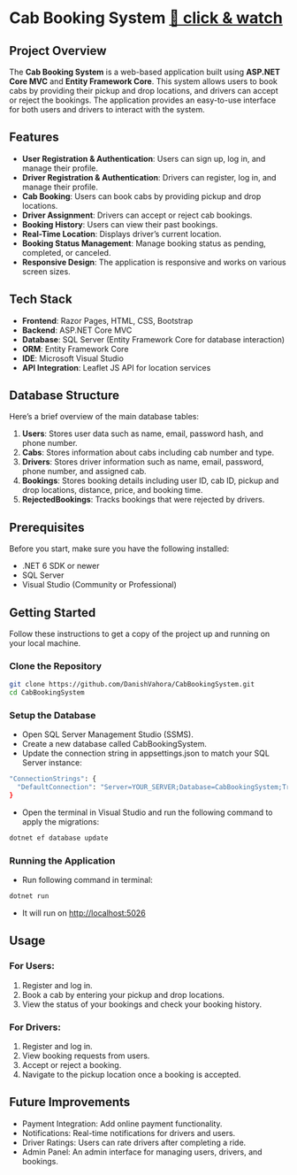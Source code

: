 # Cab Booking System  [🎥 click & watch](https://drive.google.com/file/d/1AbQkwSvbSVTchpWJRIfwrH6tQ2HTL2fQ/view) 


## Project Overview

The **Cab Booking System** is a web-based application built using **ASP.NET Core MVC** and **Entity Framework Core**. This system allows users to book cabs by providing their pickup and drop locations, and drivers can accept or reject the bookings. The application provides an easy-to-use interface for both users and drivers to interact with the system.

## Features

- **User Registration & Authentication**: Users can sign up, log in, and manage their profile.
- **Driver Registration & Authentication**: Drivers can register, log in, and manage their profile.
- **Cab Booking**: Users can book cabs by providing pickup and drop locations.
- **Driver Assignment**: Drivers can accept or reject cab bookings.
- **Booking History**: Users can view their past bookings.
- **Real-Time Location**: Displays driver’s current location.
- **Booking Status Management**: Manage booking status as pending, completed, or canceled.
- **Responsive Design**: The application is responsive and works on various screen sizes.

## Tech Stack

- **Frontend**: Razor Pages, HTML, CSS, Bootstrap
- **Backend**: ASP.NET Core MVC
- **Database**: SQL Server (Entity Framework Core for database interaction)
- **ORM**: Entity Framework Core
- **IDE**: Microsoft Visual Studio 
- **API Integration**: Leaflet JS API for location services

## Database Structure

Here’s a brief overview of the main database tables:

1. **Users**: Stores user data such as name, email, password hash, and phone number.
2. **Cabs**: Stores information about cabs including cab number and type.
3. **Drivers**: Stores driver information such as name, email, password, phone number, and assigned cab.
4. **Bookings**: Stores booking details including user ID, cab ID, pickup and drop locations, distance, price, and booking time.
5. **RejectedBookings**: Tracks bookings that were rejected by drivers.

## Prerequisites

Before you start, make sure you have the following installed:

- .NET 6 SDK or newer
- SQL Server
- Visual Studio (Community or Professional)

## Getting Started

Follow these instructions to get a copy of the project up and running on your local machine.

### Clone the Repository

```bash
git clone https://github.com/DanishVahora/CabBookingSystem.git
cd CabBookingSystem
```

### Setup the Database

- Open SQL Server Management Studio (SSMS).
- Create a new database called CabBookingSystem.
- Update the connection string in appsettings.json to match your SQL Server instance:

```bash
"ConnectionStrings": {
  "DefaultConnection": "Server=YOUR_SERVER;Database=CabBookingSystem;Trusted_Connection=True;MultipleActiveResultSets=true"
}
```

- Open the terminal in Visual Studio and run the following command to apply the migrations:

```bash
dotnet ef database update
```

### Running the Application

- Run following command in terminal:

```bash
dotnet run
```
- It will run on [http://localhost:5026](http://localhost:5026)


## Usage

### For Users:
1. Register and log in.
2. Book a cab by entering your pickup and drop locations.
3. View the status of your bookings and check your booking history.

### For Drivers:
1. Register and log in.
2. View booking requests from users.
3. Accept or reject a booking.
4. Navigate to the pickup location once a booking is accepted.


## Future Improvements

- Payment Integration: Add online payment functionality.
- Notifications: Real-time notifications for drivers and users.
- Driver Ratings: Users can rate drivers after completing a ride.
- Admin Panel: An admin interface for managing users, drivers, and bookings.


